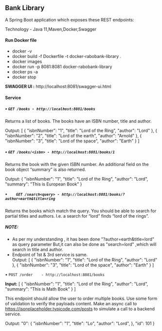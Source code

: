 ## **Bank Library**

A Spring Boot application which exposes these REST endpoints:

Technology - Java 11,Maven,Docker,Swagger 

#### **Run Docker file**
* docker -v
* docker build -f Dockerfile -t docker-rabobank-library .
* docker images
* docker run -p 8081:8081 docker-rabobank-library
* docker ps -a
* docker stop <container-id>

**SWAGGER UI :**
http://localhost:8081/swagger-ui.html

#### Service

##### •	`GET /books - http://localhost:8081/books`

Returns a list of books. The books have an ISBN number, title and author. 

Output: 
[
    {
        "isbnNumber": "1",
        "title": "Lord of the Ring",
        "author": "Lord"
    },
    {
        "isbnNumber": "2",
        "title": "Lord of the earth",
        "author": "Arnold"
    },
    {
        "isbnNumber": "3",
        "title": "Lord of the space",
        "author": "Earth"
    }
]

##### •	`GET /books/<isbn> - http://localhost:8081/books/1`

Returns the book with the given ISBN number. An additional field on the book object “summary” is also returned.

Output:
{
    "isbnNumber": "1",
    "title": "Lord of the Ring",
    "author": "Lord",
    "summary": "This is European Book"
}

##### `•	GET /search<query> - http://localhost:8081/books/?author=earth&title=ring`

Returns the books which match the query. You should be able to search for partial titles and authors. I.e. a search for “lord” finds “lord of the rings”.

##### **NOTE:**
* As per my understanding , it has been done "?author=earth&title=lord" as query parameter But,it can also be done as "search=lord" ,which will search in title and author.
* Endpoint of 1st & 3rd service is same.          
Output:
[
    {
        "isbnNumber": "1",
        "title": "Lord of the Ring",
        "author": "Lord"
    },
    {
        "isbnNumber": "3",
        "title": "Lord of the space",
        "author": "Earth"
    }
]

•	`POST /order	- http://localhost:8081/books`

**Input:**
[
	{
	    "isbnNumber": "1",
	    "title": "Lord of the Ring",
	    "author": "Lord",
	    "summary": "This is Math Book"
	}
]

This endpoint should allow the user to order multiple books. Use some form of validation to verify the payloads content.
Make an async call to https://jsonplaceholder.typicode.com/posts  to simulate a call to a backend service.

Output:
  "0": {
    "isbnNumber": "1",
    "title": "Lo",
    "author": "Lord",
  },
  "id": 101
}



